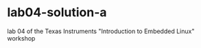lab04-solution-a
================

lab 04 of the Texas Instruments "Introduction to Embedded Linux" workshop
